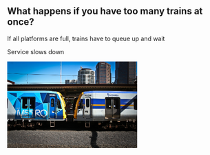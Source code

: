 ## What happens if you have too many trains at once? ##
If all platforms are full, trains have to queue up and wait

Service slows down
<div class="center">
<img src="images/train_queue.jpg" style="max-width: 60%; width: 60%"/>
</div>
